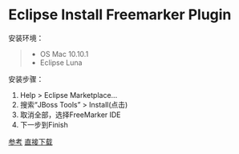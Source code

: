 # Eclipse Install Freemarker Plugin

安装环境：

> * OS Mac 10.10.1
> * Eclipse Luna

安装步骤：
1. Help > Eclipse Marketplace...
2. 搜索“JBoss Tools” > Install(点击)
3. 取消全部，选择FreeMarker IDE
4. 下一步到Finish

[参考](http://freemarker.org/editors.html)
[直接下载](http://tools.jboss.org/downloads/)
